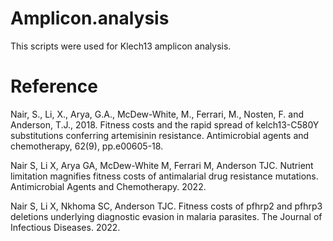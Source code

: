 # Amplicon.analysis
This scripts were used for Klech13 amplicon analysis.


# Reference
Nair, S., Li, X., Arya, G.A., McDew-White, M., Ferrari, M., Nosten, F. and Anderson, T.J., 2018. Fitness costs and the rapid spread of kelch13-C580Y substitutions conferring artemisinin resistance. Antimicrobial agents and chemotherapy, 62(9), pp.e00605-18.

Nair S, Li X, Arya GA, McDew-White M, Ferrari M, Anderson TJC. Nutrient limitation magnifies fitness costs of antimalarial drug resistance mutations. Antimicrobial Agents and Chemotherapy. 2022.

Nair S, Li X, Nkhoma SC, Anderson TJC. Fitness costs of pfhrp2 and pfhrp3 deletions underlying diagnostic evasion in malaria parasites. The Journal of Infectious Diseases. 2022.



